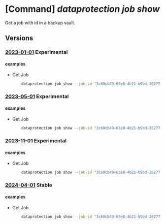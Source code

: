 # [Command] _dataprotection job show_

Get a job with id in a backup vault.

## Versions

### [2023-01-01](/Resources/mgmt-plane/L3N1YnNjcmlwdGlvbnMve30vcmVzb3VyY2Vncm91cHMve30vcHJvdmlkZXJzL21pY3Jvc29mdC5kYXRhcHJvdGVjdGlvbi9iYWNrdXB2YXVsdHMve30vYmFja3Vwam9icy97fQ==/2023-01-01.xml) **Experimental**

<!-- mgmt-plane /subscriptions/{}/resourcegroups/{}/providers/microsoft.dataprotection/backupvaults/{}/backupjobs/{} 2023-01-01 -->

#### examples

- Get Job
    ```bash
        dataprotection job show --job-id "3c60cb49-63e8-4b21-b9bd-26277b3fdfae" --resource-group "BugBash1" --vault-name "BugBashVaultForCCYv11"
    ```

### [2023-05-01](/Resources/mgmt-plane/L3N1YnNjcmlwdGlvbnMve30vcmVzb3VyY2Vncm91cHMve30vcHJvdmlkZXJzL21pY3Jvc29mdC5kYXRhcHJvdGVjdGlvbi9iYWNrdXB2YXVsdHMve30vYmFja3Vwam9icy97fQ==/2023-05-01.xml) **Experimental**

<!-- mgmt-plane /subscriptions/{}/resourcegroups/{}/providers/microsoft.dataprotection/backupvaults/{}/backupjobs/{} 2023-05-01 -->

#### examples

- Get Job
    ```bash
        dataprotection job show --job-id "3c60cb49-63e8-4b21-b9bd-26277b3fdfae" --resource-group "BugBash1" --vault-name "BugBashVaultForCCYv11"
    ```

### [2023-11-01](/Resources/mgmt-plane/L3N1YnNjcmlwdGlvbnMve30vcmVzb3VyY2Vncm91cHMve30vcHJvdmlkZXJzL21pY3Jvc29mdC5kYXRhcHJvdGVjdGlvbi9iYWNrdXB2YXVsdHMve30vYmFja3Vwam9icy97fQ==/2023-11-01.xml) **Experimental**

<!-- mgmt-plane /subscriptions/{}/resourcegroups/{}/providers/microsoft.dataprotection/backupvaults/{}/backupjobs/{} 2023-11-01 -->

#### examples

- Get Job
    ```bash
        dataprotection job show --job-id "3c60cb49-63e8-4b21-b9bd-26277b3fdfae" --resource-group "BugBash1" --vault-name "BugBashVaultForCCYv11"
    ```

### [2024-04-01](/Resources/mgmt-plane/L3N1YnNjcmlwdGlvbnMve30vcmVzb3VyY2Vncm91cHMve30vcHJvdmlkZXJzL21pY3Jvc29mdC5kYXRhcHJvdGVjdGlvbi9iYWNrdXB2YXVsdHMve30vYmFja3Vwam9icy97fQ==/2024-04-01.xml) **Stable**

<!-- mgmt-plane /subscriptions/{}/resourcegroups/{}/providers/microsoft.dataprotection/backupvaults/{}/backupjobs/{} 2024-04-01 -->

#### examples

- Get Job
    ```bash
        dataprotection job show --job-id "3c60cb49-63e8-4b21-b9bd-26277b3fdfae" --resource-group "BugBash1" --vault-name "BugBashVaultForCCYv11"
    ```
